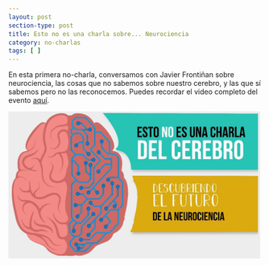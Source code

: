 ```yaml
---
layout: post
section-type: post
title: Esto no es una charla sobre... Neurociencia
category: no-charlas
tags: [ ]
---
```


En esta primera no-charla, conversamos con Javier Frontiñan sobre 
neurociencia, las cosas que no sabemos sobre nuestro cerebro, y las que sí 
sabemos pero no las reconocemos.
Puedes recordar el video completo del evento [aquí](https://www.facebook.com/rewisormag/videos/1761663777228183/).


<img src="/img/carteles/fronti.jpg" alt="EstoNoEsUnaCharla" style="width: 500px;"/>

